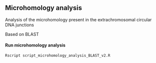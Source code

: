## Microhomology analysis

Analysis of the microhomology present in the extrachromosomal circular DNA junctions

Based on BLAST

#### Run microhomology analysis

```bash
Rscript script_microhomology_analysis_BLAST_v2.R
```
